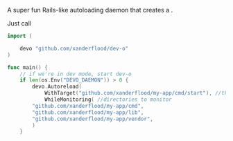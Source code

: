 A super fun Rails-like autoloading daemon that creates a .

Just call

```go
import (

	devo "github.com/xanderflood/dev-o"
)

func main() {
	// if we're in dev mode, start dev-o
	if len(os.Env("DEVO_DAEMON")) > 0 {
		devo.Autoreload(
			WithTarget("github.com/xanderflood/my-app/cmd/start"), //the `main` package to target
			WhileMonitoring( //directories to monitor
        "github.com/xanderflood/my-app/cmd",
        "github.com/xanderflood/my-app/lib",
        "github.com/xanderflood/my-app/vendor",
		)
	}
```
